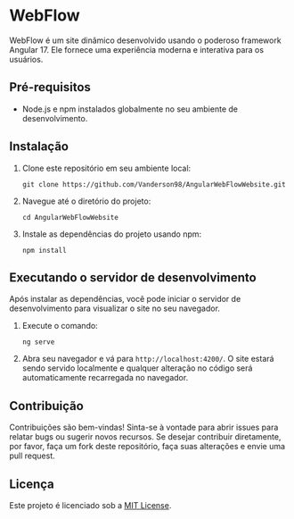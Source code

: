 # WebFlow

WebFlow é um site dinâmico desenvolvido usando o poderoso framework Angular 17. Ele fornece uma experiência moderna e interativa para os usuários.

## Pré-requisitos
- Node.js e npm instalados globalmente no seu ambiente de desenvolvimento.

## Instalação
1. Clone este repositório em seu ambiente local:

    ```
    git clone https://github.com/Vanderson98/AngularWebFlowWebsite.git
    ```

2. Navegue até o diretório do projeto:

    ```
    cd AngularWebFlowWebsite
    ```

3. Instale as dependências do projeto usando npm:

    ```
    npm install
    ```

## Executando o servidor de desenvolvimento

Após instalar as dependências, você pode iniciar o servidor de desenvolvimento para visualizar o site no seu navegador.

1. Execute o comando:

    ```
    ng serve
    ```

2. Abra seu navegador e vá para `http://localhost:4200/`. O site estará sendo servido localmente e qualquer alteração no código será automaticamente recarregada no navegador.

## Contribuição

Contribuições são bem-vindas! Sinta-se à vontade para abrir issues para relatar bugs ou sugerir novos recursos. Se desejar contribuir diretamente, por favor, faça um fork deste repositório, faça suas alterações e envie uma pull request.

## Licença

Este projeto é licenciado sob a [MIT License](LICENSE).
